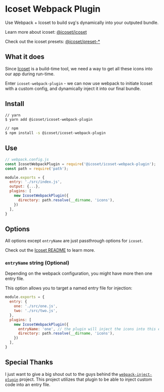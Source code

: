# Icoset Webpack Plugin

Use Webpack + Icoset to build svg's dynamically into your outputed bundle.

Learn more about icoset: [@icoset/icoset](https://github.com/icoset/icoset/tree/master/packages/icoset)

Check out the icoset presets: [@icoset/preset-*](https://github.com/icoset/icoset)

## What it does

Since [Icoset](https://github.com/icoset/icoset) is a build-time tool, we need a way to get
all these icons into our app during run-time.

Enter `icoset-webpack-plugin` - we can now use webpack to initiate Icoset with a custom
config, and dynamically inject it into our final bundle.

## Install

```bash
// yarn
$ yarn add @icoset/icoset-webpack-plugin
```

```bash
// npm
$ npm install -s @icoset/icoset-webpack-plugin
```

## Use

```javascript
// webpack.config.js
const IcosetWebpackPlugin = require('@icoset/icoset-webpack-plugin');
const path = require('path');

module.exports = {
  entry: './src/index.js',
  output: {...},
  plugins: [
    new IcosetWebpackPlugin({
      directory: path.resolve(__dirname, 'icons'),
    })
  ],
}
```

## Options

All options except `entryName` are just passthrough options for `icoset`.

Check out the [Icoset README](https://github.com/icoset/icoset) to learn more.

### `entryName` string (Optional)

Depending on the webpack configuration, you might have more then one entry file.

This option allows you to target a named entry file for injection:

```javascript
module.exports = {
  entry: {
    one: './src/one.js',
    two: './src/two.js',
  },
  plugins: [
    new IcosetWebpackPlugin({
      entryName: 'one', // the plugin will inject the icons into this entry file
      directory: path.resolve(__dirname, 'icons'),
    })
  ],
}
```

## Special Thanks

I just want to give a big shout out to the guys behind the
[`webpack-inject-plugin`](https://github.com/adierkens/webpack-inject-plugin) project. This project
utilizes that plugin to be able to inject custom code into an entry file.
